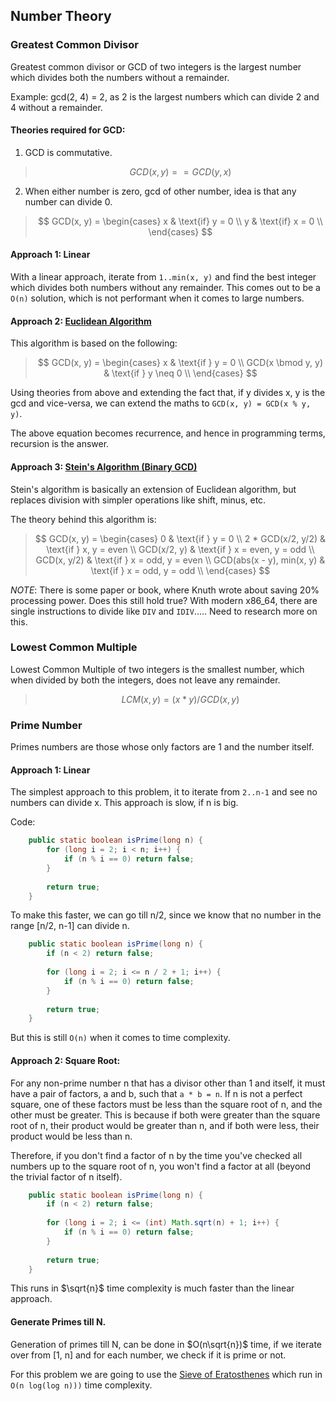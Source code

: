 ## Number Theory

### Greatest Common Divisor

Greatest common divisor or GCD of two integers is the largest number which divides both
the numbers without a remainder.

Example: gcd(2, 4) = 2, as 2 is the largest numbers which can divide 2 and 4 without a remainder.

#### Theories required for GCD:

1. GCD is commutative.

> $$
> GCD(x, y) == GCD(y, x)
> $$

2. When either number is zero, gcd of other number, idea is that any number can divide 0.

> $$
> GCD(x, y) =
> \begin{cases}
>   x & \text{if}  y = 0 \\
>   y & \text{if}  x = 0 \\
> \end{cases}
> $$

#### Approach 1: Linear

With a linear approach, iterate from `1..min(x, y)` and find the best integer which divides
both numbers without any remainder. This comes out to be a `O(n)` solution, which is not
performant when it comes to large numbers.

#### Approach 2: [Euclidean Algorithm](https://en.wikipedia.org/wiki/Euclidean_algorithm)

This algorithm is based on the following:

> $$
> GCD(x, y) =
> \begin{cases}
>   x                 & \text{if } y = 0 \\
>   GCD(x \bmod y, y) & \text{if } y \neq 0 \\
> \end{cases}
> $$

Using theories from above and extending the fact that, if y divides x, y is the gcd and vice-versa,
we can extend the maths to `GCD(x, y) = GCD(x % y, y)`.


The above equation becomes recurrence, and hence in programming terms, recursion is the answer.



#### Approach 3: [Stein's Algorithm (Binary GCD)](https://en.wikipedia.org/wiki/Binary_GCD_algorithm)

Stein's algorithm is basically an extension of Euclidean algorithm, but replaces division with
simpler operations like shift, minus, etc.

The theory behind this algorithm is:

> $$
> GCD(x, y) =
> \begin{cases}
>   0                         & \text{if } y = 0 \\
>   2 * GCD(x/2, y/2)         & \text{if } x, y = even \\
>   GCD(x/2, y)               & \text{if } x = even, y = odd \\
>   GCD(x, y/2)               & \text{if } x = odd, y = even \\
>   GCD(abs(x - y), min(x, y) & \text{if } x = odd, y = odd \\
> \end{cases}
> $$

*NOTE*: There is some paper or book, where Knuth wrote about saving 20% processing power.
Does this still hold true? With modern x86_64, there are single instructions to divide like 
`DIV` and `IDIV`..... Need to research more on this.


### Lowest Common Multiple

Lowest Common Multiple of two integers is the smallest number, which when divided by both the
integers, does not leave any remainder.

> $$
> LCM(x, y) = (x * y) / GCD(x, y)
> $$


### Prime Number


Primes numbers are those whose only factors are 1 and the number itself.

#### Approach 1: Linear

The simplest approach to this problem, it to iterate from `2..n-1` and see 
no numbers can divide x. This approach is slow, if n is big. 

Code:


```java
    public static boolean isPrime(long n) {
        for (long i = 2; i < n; i++) {
            if (n % i == 0) return false;
        }
        
        return true;
    }
```

To make this faster, we can go till n/2, since we know that no number in the range [n/2, n-1]
can divide n.

```java
    public static boolean isPrime(long n) {
        if (n < 2) return false;
        
        for (long i = 2; i <= n / 2 + 1; i++) {
            if (n % i == 0) return false;
        }
        
        return true;
    }
```

But this is still `O(n)` when it comes to time complexity.


#### Approach 2: Square Root:

For any non-prime number n that has a divisor other than 1 and itself,
it must have a pair of factors, a and b, such that `a * b = n`. If n is not a
perfect square, one of these factors must be less than the square root of n,
and the other must be greater. This is because if both were greater than the
square root of n, their product would be greater than n, and if both were less,
their product would be less than n.

Therefore, if you don't find a factor of n by the time you've checked all
numbers up to the square root of n, you won't find a factor at all
(beyond the trivial factor of n itself).


```java
    public static boolean isPrime(long n) {
        if (n < 2) return false;
        
        for (long i = 2; i <= (int) Math.sqrt(n) + 1; i++) {
            if (n % i == 0) return false;
        }
        
        return true;
    }
```

This runs in $\sqrt{n}$ time complexity is much faster than the linear approach.


#### Generate Primes till N. 

Generation of primes till N, can be done in $O(n\sqrt{n})$ time, if we iterate over from
[1, n] and for each number, we check if it is prime or not.

For this problem we are going to use the [Sieve of Eratosthenes](https://en.wikipedia.org/wiki/Sieve_of_Eratosthenes)
which run in `O(n log(log n)))` time complexity.


